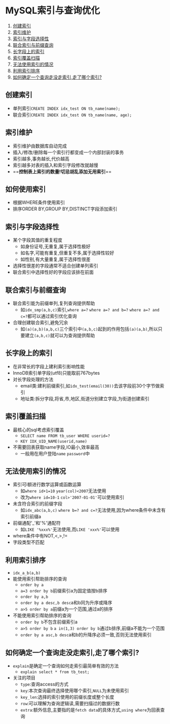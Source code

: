 # MySQL索引与查询优化
1. [创建索引](#创建索引)
2. [索引维护](#索引维护)
3. [索引与字段选择性](#索引与字段选择性)
4. [联合索引与前缀查询](#联合索引与前缀查询)
5. [长字段上的索引](#长字段上的索引)
6. [索引覆盖扫描](#索引覆盖扫描)
7. [无法使用索引的情况](#无法使用索引的情况)
8. [利用索引排序](#利用索引排序)
9. [如何确定一个查询走没走索引,走了哪个索引?](#如何确定一个查询走没走索引,走了哪个索引)


## <span id='创建索引'>创建索引<span>
* 单列索引`CREATE INDEX idx_test ON tb_name(name);`
* 联合索引`CREATE INDEX idx_test ON tb_name(name, age);`


## <span id='索引维护'>索引维护<span>
* 索引维护由数据库自动完成
* 插入/修改/删除每一个索引行都变成一个内部封装的事务
* 索引越多,事务越长,代价越高
* 索引越多对表的插入和索引字段修改就越慢
* ==**控制表上索引的数量!切忌胡乱添加无用索引**==


## <span id='如何使用索引'>如何使用索引<span>
* 根据WHERE条件使用索引
* 排序ORDER BY,GROUP BY,DISTINCT字段添加索引


## <span id='索引与字段选择性'>索引与字段选择性<span>
* 某个字段其值的重复程度  
	* 如身份证号,无重复,属于选择性极好
	* 如名字,可能有重复,但重复不多,属于选择性较好
	* 如性别,有大量重复,属于选择性很差
* 选择性很差的字段通常不适合创建单列索引
* 联合索引中选择性好的字段应该排在前面


## <span id='联合索引与前缀查询'>联合索引与前缀查询<span>
* 联合索引能为前缀单列,复列查询提供帮助
	* 如`idx_smp(a,b,c)`索引,`where a=?` `where a=? and b=?` `where a=? and c=?`都可以通过索引优化查询
* 合理创建联合索引,避免冗余
	* 如`(a)(a,b)(a,b,c)`三个索引中`(a,b,c)`起到的作用包括`(a)(a,b)`,所以只要建立`(a,b,c)`就可以为查询提供帮助


## <span id='长字段上的索引'>长字段上的索引<span>
* 在非常长的字段上建利索引影响性能
* InnoDB索引单字段(utf8)只能取前767bytes
* 对长字段处理的方法
	* email类:建利前缀索引,如`idx_test(email(30))`去该字段前30个字节做索引
	* 地址类:拆分字段,将省,市,地区,街道分别建立字段,为街道创建索引


## <span id='索引覆盖扫描'>索引覆盖扫描<span>
* 最核心的sql考虑索引覆盖
	* `SELECT name FROM tb_user WHERE userid=?`
	* `KEY IDX_UID_NAME(userid,name)`
* 不需要回表获取name字段,IO最小,效率最高
	* 一般用在用户登陆`name` `password`中


## <span id='无法使用索引的情况'>无法使用索引的情况<span>
* 索引可i额进行数学运算或函数运算
	* 如`where id+1=10` `year(col)<2007`无法使用
	* 改为`where id=10-1` `col>'2007-01-01'`可以使用索引
* 未含符合索引的前缀字段
	* 如`idx_abc(a,b,c)` `where b=? and c=?`无法使用,因为where条件中未含有索引前缀a
* 前缀通配'_'和'%'通配符
	* 如`LIKE '%xxx%'`无法使用,而`LIKE 'xxx%'`可以使用
* where条件中有NOT,<,>,!=
* 字段类型不匹配


## <span id='利用索引排序'>利用索引排序<span>
* `idx_a_b(a,b)`
* 能使用索引帮助排序的查询
	* `order by a`
	* `a=3 order by b`前缀索引a为固定值按b排序
	* `order by a,b`
	* `order by a desc,b desc`a和b同为升序或降序
	* `a>5 order by a`前缀a为一个范围,通过a的排序
* 不能使用索引帮助排序的查询
	* `order by b`不包含前缀索引a
	* `a>5 order by b` `a in(1,3) order by b`通过b排序,前缀a不能为一个范围
	* `order by a asc,b desc`a和b的升降序必须一致,否则无法使用索引


## <span id='如何确定一个查询走没走索引,走了哪个索引'>如何确定一个查询走没走索引,走了哪个索引?<span>
* `explain`是确定一个查询如何走索引最简单有效的方法
	* `explain select * from tb_test;`
* 关注的项目
	* `type`:查询access的方式
	* `key`:本次查询最终选择使用哪个索引,`NULL`为未使用索引
	* `key_len`:选择的索引使用的前缀长度或整个长度
	* `row`:可以理解为查询逻辑读,需要扫描过的数据行数
	* `extra`:额外信息,主要指的是`fetch data`的具体方式,`using where`为回表查询